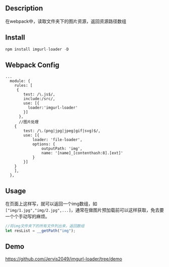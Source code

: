 

## Description
在webpack中，读取文件夹下的图片资源，返回资源路径数组

## Install
```javascript
npm install imgurl-loader -D
```

## Webpack Config

```
...
  module: {
    rules: [
     {
        test: /\.js$/, 
        include:/src/,
        use: [{
          loader:'imgurl-loader'
        }]
      },
      //图片处理
    {
        test: /\.(png|jpg|jpeg|gif|svg)$/,
        use: [{
            loader: 'file-loader',
            options: {
                outputPath: 'img',
                name: '[name]_[contenthash:8].[ext]'
            }
        }]
    }
    ],
  },
```


## Usage
在页面上这样写，就可以返回一个img数组，如
`["img/1.jpg","img/2.jpg",...]`，通常在做图片预加载前可以这样获取，免去要一个个手动写的麻烦。
```javascript
//将img文件夹下的所有文件列出来，返回数组
let resList = __getPath("img");
```

## Demo

https://github.com/Jervis2049/imgurl-loader/tree/demo